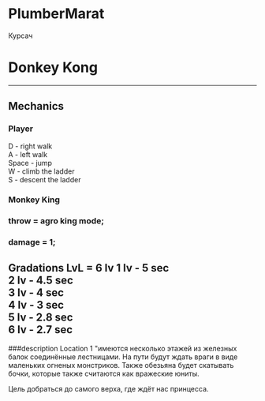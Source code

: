 # PlumberMarat
 Курсач
# Donkey Kong
---
## Mechanics
### Player
D - right walk <br>
A - left walk <br>
Space - jump <br>
W - climb the ladder<br>
S - descent the ladder<br>
### Monkey King
### throw = agro king mode;
### damage = 1;
Gradations LvL = 6 lv
1 lv - 5 sec  <br>
2 lv - 4.5 sec  <br>
3 lv - 4 sec  <br>
4 lv - 3 sec  <br>
5 lv - 2.8 sec  <br>
6 lv - 2.7 sec  <br>
---
###description
Location 1
"имеются несколько этажей из железных балок
соединённые лестницами. На пути будут ждать враги
в виде маленьких огненых монстриков. 
Также обезьяна будет скатывать бочки, которые также считаются 
как вражеские юниты. 

Цель добраться до самого верха, где ждёт нас принцесса. 







